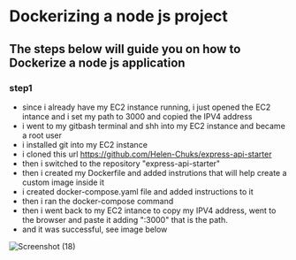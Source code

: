 # Dockerizing a node js project
## The steps below will guide you on how to Dockerize a node js application
### step1
- since i already have my EC2 instance running, i just opened the EC2 intance and i set my path to 3000 and copied the IPV4 address
- i went to my gitbash terminal and shh into my EC2 instance and became a root user
- i installed git into my EC2 instance
- i cloned this url https://github.com/Helen-Chuks/express-api-starter
- then i switched to the repository "express-api-starter"
- then i created my Dockerfile and added instrutions that will help create a custom image inside it
- i created docker-compose.yaml file and added instructions to it
- then i ran the docker-compose command
- then i went back to my EC2 intance to copy my IPV4 address, went to the browser and paste it adding ":3000" that is the path.
- and it was successful, see image below
  
![Screenshot (18)](https://github.com/Kingofhull/docker-node-js-image/assets/135378776/8ef35a91-ff39-4030-a7a8-82a066695f3d)
